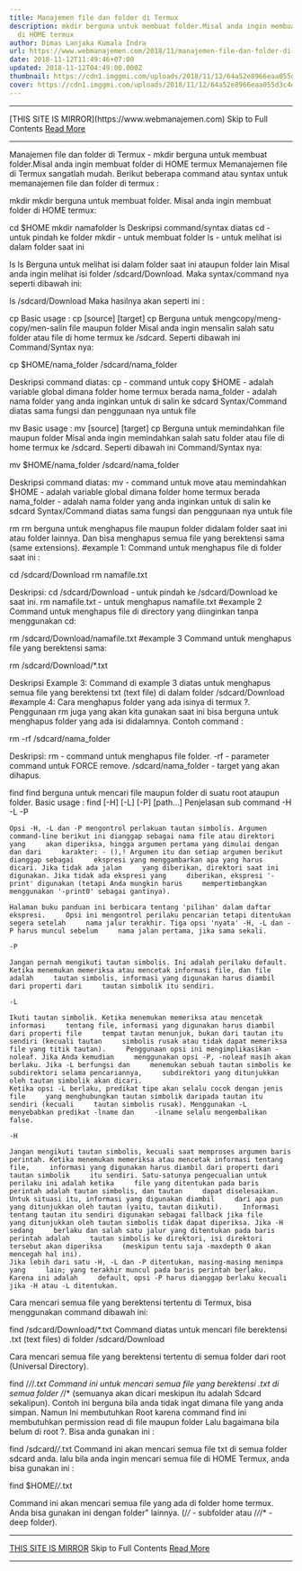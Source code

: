 ```yaml
---
title: Manajemen file dan folder di Termux
description: mkdir berguna untuk membuat folder.Misal anda ingin membuat folder
  di HOME termux
author: Dimas Lanjaka Kumala Indra
url: https://www.webmanajemen.com/2018/11/manajemen-file-dan-folder-di-termux.html
date: 2018-11-12T11:49:46+07:00
updated: 2018-11-12T04:49:00.000Z
thumbnail: https://cdn1.imggmi.com/uploads/2018/11/12/64a52e8966eaa055d3c4d714a994f2a6-full.png
cover: https://cdn1.imggmi.com/uploads/2018/11/12/64a52e8966eaa055d3c4d714a994f2a6-full.png
---
```


<hr/> [THIS SITE IS MIRROR](https://www.webmanajemen.com) Skip to Full Contents <a href="https://www.webmanajemen.com/2018/11/manajemen-file-dan-folder-di-termux.html" rel="follow" class="button" id="read-more">Read More</a> <hr/> Manajemen file dan folder di Termux - mkdir berguna untuk membuat folder.Misal anda ingin membuat folder di HOME termux Memanajemen file di Termux sangatlah mudah.
Berikut beberapa command atau syntax untuk memanajemen file dan folder di termux :

mkdir
mkdir berguna untuk membuat folder.
Misal anda ingin membuat folder di HOME termux:

cd $HOME
mkdir namafolder
ls
Deskripsi command/syntax diatas
cd - untuk pindah ke folder
mkdir - untuk membuat folder
ls - untuk melihat isi dalam folder saat ini

ls
ls Berguna untuk melihat isi dalam folder saat ini ataupun folder lain
Misal anda ingin melihat isi folder /sdcard/Download. Maka syntax/command nya seperti dibawah ini:

ls /sdcard/Download
Maka hasilnya akan seperti ini :


cp
Basic usage : cp [source] [target]
cp Berguna untuk mengcopy/meng-copy/men-salin file maupun folder
Misal anda ingin mensalin salah satu folder atau file di home termux ke /sdcard. Seperti dibawah ini Command/Syntax nya:

cp $HOME/nama_folder /sdcard/nama_folder

Deskripsi command diatas:
cp - command untuk copy
$HOME - adalah variable global dimana folder home termux berada
nama_folder - adalah nama folder yang anda inginkan untuk di salin ke sdcard 
Syntax/Command diatas sama fungsi dan penggunaan nya untuk file

mv
Basic usage : mv [source] [target]
cp Berguna untuk memindahkan file maupun folder
Misal anda ingin memindahkan salah satu folder atau file di home termux ke /sdcard. Seperti dibawah ini Command/Syntax nya:

mv $HOME/nama_folder /sdcard/nama_folder

Deskripsi command diatas:
mv - command untuk move atau memindahkan
$HOME - adalah variable global dimana folder home termux berada
nama_folder - adalah nama folder yang anda inginkan untuk di salin ke sdcard 
Syntax/Command diatas sama fungsi dan penggunaan nya untuk file

rm
rm berguna untuk menghapus file maupun folder didalam folder saat ini atau folder lainnya. Dan bisa menghapus semua file yang berektensi sama (same extensions).
#example 1:
Command untuk menghapus file di folder saat ini :

cd /sdcard/Download
rm namafile.txt

Deskripsi:
cd /sdcard/Download - untuk pindah ke /sdcard/Download ke saat ini.
rm namafile.txt - untuk menghapus namafile.txt 
#example 2
Command untuk menghapus file di directory yang diinginkan tanpa menggunakan cd:

rm /sdcard/Download/namafile.txt
#example 3
Command untuk menghapus file yang berektensi sama:

rm /sdcard/Download/*.txt

Deskripsi Example 3:
Command di example 3 diatas untuk menghapus semua file yang berektensi txt (text file) di dalam folder /sdcard/Download
#example 4:
Cara menghapus folder yang ada isinya di termux ?. Penggunaan rm juga yang akan kita gunakan saat ini bisa berguna untuk menghapus folder yang ada isi didalamnya. Contoh command :

rm -rf /sdcard/nama_folder

 Deskripsi:
rm - command untuk menghapus file folder. -rf - parameter command untuk FORCE remove. /sdcard/nama_folder - target yang akan dihapus. 

find
find berguna untuk mencari file maupun folder di suatu root ataupun folder. Basic usage : find [-H] [-L] [-P] [path...]
Penjelasan sub command -H -L -P

    Opsi -H, -L dan -P mengontrol perlakuan tautan simbolis. Argumen     command-line berikut ini dianggap sebagai nama file atau direktori yang     akan diperiksa, hingga argumen pertama yang dimulai dengan dan dari     karakter: - (),! Argumen itu dan setiap argumen berikut dianggap sebagai     ekspresi yang menggambarkan apa yang harus dicari. Jika tidak ada jalan     yang diberikan, direktori saat ini digunakan. Jika tidak ada ekspresi yang     diberikan, ekspresi '-print' digunakan (tetapi Anda mungkin harus     mempertimbangkan menggunakan '-print0' sebagai gantinya). 
     
    Halaman buku panduan ini berbicara tentang 'pilihan' dalam daftar ekspresi.     Opsi ini mengontrol perilaku pencarian tetapi ditentukan segera setelah     nama jalur terakhir. Tiga opsi 'nyata' -H, -L dan -P harus muncul sebelum     nama jalan pertama, jika sama sekali. 
     
    -P 
     
    Jangan pernah mengikuti tautan simbolis. Ini adalah perilaku default.     Ketika menemukan memeriksa atau mencetak informasi file, dan file adalah     tautan simbolis, informasi yang digunakan harus diambil dari properti dari     tautan simbolik itu sendiri. 
     
    -L 
     
    Ikuti tautan simbolik. Ketika menemukan memeriksa atau mencetak informasi     tentang file, informasi yang digunakan harus diambil dari properti file     tempat tautan menunjuk, bukan dari tautan itu sendiri (kecuali tautan     simbolis rusak atau tidak dapat memeriksa file yang titik tautan).     Penggunaan opsi ini mengimplikasikan -noleaf. Jika Anda kemudian     menggunakan opsi -P, -noleaf masih akan berlaku. Jika -L berfungsi dan     menemukan sebuah tautan simbolis ke subdirektori selama pencariannya,     subdirektori yang ditunjukkan oleh tautan simbolik akan dicari. 
    Ketika opsi -L berlaku, predikat tipe akan selalu cocok dengan jenis file     yang menghubungkan tautan simbolik daripada tautan itu sendiri (kecuali     tautan simbolis rusak). Menggunakan -L menyebabkan predikat -lname dan     -ilname selalu mengembalikan false. 
    
    -H 
     
    Jangan mengikuti tautan simbolis, kecuali saat memproses argumen baris     perintah. Ketika menemukan memeriksa atau mencetak informasi tentang file,     informasi yang digunakan harus diambil dari properti dari tautan simbolik     itu sendiri. Satu-satunya pengecualian untuk perilaku ini adalah ketika     file yang ditentukan pada baris perintah adalah tautan simbolis, dan tautan     dapat diselesaikan. Untuk situasi itu, informasi yang digunakan diambil     dari apa pun yang ditunjukkan oleh tautan (yaitu, tautan diikuti).     Informasi tentang tautan itu sendiri digunakan sebagai fallback jika file     yang ditunjukkan oleh tautan simbolis tidak dapat diperiksa. Jika -H sedang     berlaku dan salah satu jalur yang ditentukan pada baris perintah adalah     tautan simbolis ke direktori, isi direktori tersebut akan diperiksa     (meskipun tentu saja -maxdepth 0 akan mencegah hal ini). 
    Jika lebih dari satu -H, -L dan -P ditentukan, masing-masing menimpa yang     lain; yang terakhir muncul pada baris perintah berlaku. Karena ini adalah     default, opsi -P harus dianggap berlaku kecuali jika -H atau -L ditentukan. 
Cara mencari semua file yang berektensi tertentu di Termux, bisa menggunakan command dibawah ini:

find /sdcard/Download/*.txt
Command diatas untuk mencari file berektensi .txt (text files) di folder /sdcard/Download

Cara mencari semua file yang berektensi tertentu di semua folder dari root (Universal Directory).  

find /*/*/*.txt
Command ini untuk mencari semua file yang berektensi .txt di semua folder /*/* (semuanya akan dicari meskipun itu adalah Sdcard sekalipun).
Contoh ini berguna bila anda tidak ingat dimana file yang anda simpan.
Namun Ini membutuhkan Root karena command find ini membutuhkan permission read di file maupun folder
Lalu bagaimana bila belum di root ?.
Bisa anda gunakan ini :

find /sdcard/*/*.txt
Command ini akan mencari semua file txt di semua folder sdcard anda. 
 lalu bila anda ingin mencari semua file di HOME Termux, anda bisa gunakan ini : 

find $HOME/*/*.txt

Command ini akan mencari semua file yang ada di folder home termux.
Anda bisa gunakan ini dengan folder" lainnya. (/*/* - subfolder atau /*/*/* - deep folder). <hr/> [THIS SITE IS MIRROR](https://www.webmanajemen.com) Skip to Full Contents <a href="https://www.webmanajemen.com/2018/11/manajemen-file-dan-folder-di-termux.html" rel="follow" class="button" id="read-more">Read More</a> <hr/>